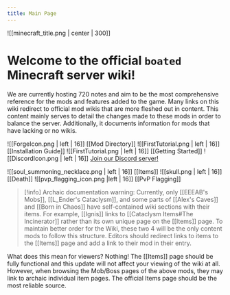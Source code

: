 ```yaml
---
title: Main Page
---
```


![[minecraft_title.png | center | 300]]
# Welcome to the official `boated` Minecraft server wiki!
We are currently hosting 720 notes and aim to be the most comprehensive reference for the mods and features added to the game.
Many links on this wiki redirect to official mod wikis that are more fleshed out in content. This content mainly serves to detail the changes made to these mods in order to balance the server. Additionally, it documents information for mods that have lacking or no wikis.

![[ForgeIcon.png | left | 16]] [[Mod Directory]]
![[FirstTutorial.png | left | 16]] [[Installation Guide]]
![[FirstTutorial.png | left | 16]] [[Getting Started]]
![[DiscordIcon.png | left | 16]] [Join our Discord server!](https://discord.gg/SvYrGYJHRx)

![[soul_summoning_necklace.png | left | 16]] [[Items]]
![[skull.png | left | 16]] [[Death]]
![[pvp_flagging_icon.png |left | 16]] [[PvP Flagging]]

> [!info] Archaic documentation warning: Currently, only [[EEEAB's Mobs]], [[L_Ender's Cataclysm]], and some parts of [[Alex's Caves]] and [[Born in Chaos]] have self-contained wiki sections with their items. For example, [[Ignis]] links to [[Cataclysm Items#The Incinerator]] rather than its own unique page on the [[Items]] page. To maintain better order for the Wiki, these two 4 will be the only content mods to follow this structure. Editors should redirect links to items to the [[Items]] page and add a link to their mod in their entry.

What does this mean for viewers? Nothing! The [[Items]] page should be fully functional and this update will not affect your viewing of the wiki at all. However, when browsing the Mob/Boss pages of the above mods, they may link to archaic individual item pages. The official Items page should be the most reliable source.
